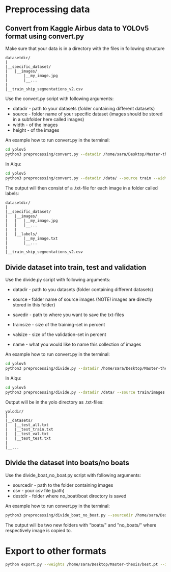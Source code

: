 # Preprocessing data

## Convert from Kaggle Airbus data to YOLOv5 format using convert.py
Make sure that your data is in a directory with the files in following structure
````
datasetdir/
|
|__specific_dataset/
|   |__images/
|       |__my_image.jpg
|       |__...
|
|__train_ship_segmentations_v2.csv
````

Use the convert.py script with following arguments:
* datadir - path to your datasets (folder containing different datasets)
* source - folder name of your specific dataset (images should be stored in a subfolder here called images)
* width - of the images
* height - of the images

An example how to run convert.py in the terminal:
````bash
cd yolov5
python3 preprocessing/convert.py --datadir /home/sara/Desktop/Master-thesis/dataset/ --source train --width 768 --height 768
````
In Aiqu:
````bash
cd yolov5
python3 preprocessing/convert.py --datadir /data/ --source train --width 768 --height 768
````
The output will then consist of a .txt-file for each image in a folder called labels:
````
datasetdir/
|
|__specific_dataset/
|   |__images/
|   |   |__my_image.jpg
|   |   |__...
|   |
|   |__labels/
|       |__my_image.txt
|       |__...
|
|__train_ship_segmentations_v2.csv
````

## Divide dataset into train, test and validation
Use the divide.py script with following arguments:
* datadir - path to you datasets (folder containing different datasets)
* source - folder name of source images (NOTE! images are directly stored in this folder)
* savedir - path to where you want to save the txt-files
* trainsize - size of the training-set in percent
* valsize - size of the validation-set in percent

* name - what you would like to name this collection of images

An example how to run convert.py in the terminal:
````bash
cd yolov5
python3 preprocessing/divide.py --datadir /home/sara/Desktop/Master-thesis/dataset/ --source train/images --savedir /home/sara/Desktop/Master-thesis/yolov5/datasets/ --trainsize 0.7 --valsize 0.15 --name test
````
In Aiqu:
````bash
cd yolov5
python3 preprocessing/divide.py --datadir /data/ --source train/images --savedir /project/datasets/  --name div
````
Output will be in the yolo directory as .txt-files:
````
yolodir/
|
|__datasets/
|   |__test_all.txt
|   |__test_train.txt
|   |__test_val.txt
|   |__test_test.txt
|
|__...
````

## Divide the dataset into boats/no boats
Use the divide_boat_no_boat.py script with following arguments:
* sourcedir - path to the folder containing images
* csv - your csv file (path)
* destdir - folder where no_boat/boat directory is saved

An example how to run convert.py in the terminal:
````bash
python3 preprocessing/divide_boat_no_boat.py --sourcedir /home/sara/Desktop/Master-thesis/dataset/images/ --csv /home/sara/Desktop/Master-thesis/dataset/train_ship_segmentations_v2.csv --destdir /home/sara/Desktop/Master-thesis/dataset/
````
The output will be two new folders with "boats/" and "no_boats/" where respectively image is copied to. 

# Export to other formats
````bash
python export.py --weights /home/sara/Desktop/Master-thesis/best.pt --include tflite
````
